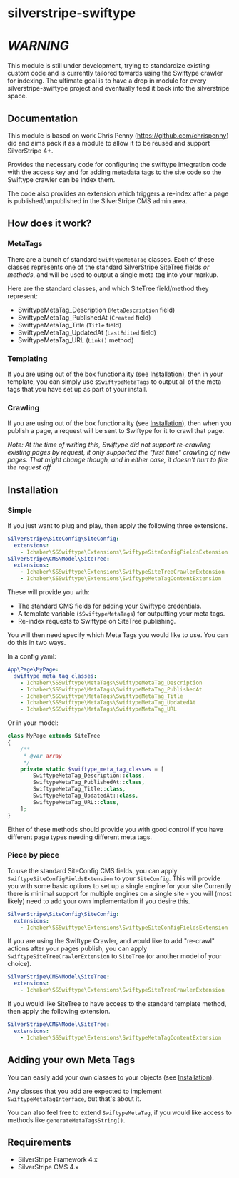 # silverstripe-swiftype

# *WARNING*

This module is still under development, trying to standardize existing custom code and is currently tailored towards using the Swiftype crawler for indexing.
The ultimate goal is to have a drop in module for every silverstripe-swiftype project and eventually feed it back into the silverstripe space.

## Documentation

This module is based on work Chris Penny (https://github.com/chrispenny) did and aims pack it as a module to allow it to be reused and support SilverStripe 4+.
 
Provides the necessary code for configuring the swiftype integration code with the access key and for adding metadata tags to the site code so the Swiftype crawler can be index them.

The code also provides an extension which triggers a re-index after a page is published/unpublished in the SilverStripe CMS admin area.

## How does it work?

### MetaTags

There are a bunch of standard `SwiftypeMetaTag` classes. Each of these classes represents one of the standard SilverStripe SiteTree fields *or methods*, and will be used to output a single meta tag into your markup.

Here are the standard classes, and which SiteTree field/method they represent:
- SwiftypeMetaTag_Description (`MetaDescription` field)
- SwiftypeMetaTag_PublishedAt (`Created` field)
- SwiftypeMetaTag_Title (`Title` field)
- SwiftypeMetaTag_UpdatedAt (`LastEdited` field)
- SwiftypeMetaTag_URL (`Link()` method)

### Templating

If you are using out of the box functionality (see [Installation](#Installation)), then in your template, you can simply use `$SwiftypeMetaTags` to output all of the meta tags that you have set up as part of your install.

### Crawling

If you are using out of the box functionality (see [Installation](#Installation)), then when you publish a page, a request will be sent to Swiftype for it to crawl that page.

_Note: At the time of writing this, Swiftype did not support re-crawling existing pages by request, it only supported the "first time" crawling of new pages. That might change though, and in either case, it doesn't hurt to fire the request off._

## Installation

### Simple

If you just want to plug and play, then apply the following three extensions.

```yml
SilverStripe\SiteConfig\SiteConfig:
  extensions:
    - Ichaber\SSSwiftype\Extensions\SwiftypeSiteConfigFieldsExtension
SilverStripe\CMS\Model\SiteTree:
  extensions:
    - Ichaber\SSSwiftype\Extensions\SwiftypeSiteTreeCrawlerExtension
    - Ichaber\SSSwiftype\Extensions\SwiftypeMetaTagContentExtension
```

These will provide you with:
- The standard CMS fields for adding your Swiftype credentials.
- A template variable (`$SwiftypeMetaTags`) for outputting your meta tags.
- Re-index requests to Swiftype on SiteTree publishing.

You will then need specify which Meta Tags you would like to use. You can do this in two ways.

In a config yaml:
```yml
App\Page\MyPage:
  swiftype_meta_tag_classes:
    - Ichaber\SSSwiftype\MetaTags\SwiftypeMetaTag_Description
    - Ichaber\SSSwiftype\MetaTags\SwiftypeMetaTag_PublishedAt
    - Ichaber\SSSwiftype\MetaTags\SwiftypeMetaTag_Title
    - Ichaber\SSSwiftype\MetaTags\SwiftypeMetaTag_UpdatedAt
    - Ichaber\SSSwiftype\MetaTags\SwiftypeMetaTag_URL
```

Or in your model:
```php
class MyPage extends SiteTree
{
    /**
     * @var array
     */
    private static $swiftype_meta_tag_classes = [
        SwiftypeMetaTag_Description::class,
        SwiftypeMetaTag_PublishedAt::class,
        SwiftypeMetaTag_Title::class,
        SwiftypeMetaTag_UpdatedAt::class,
        SwiftypeMetaTag_URL::class,
    ];
}
```

Either of these methods should provide you with good control if you have different page types needing different meta tags.

### Piece by piece

To use the standard SiteConfig CMS fields, you can apply `SwiftypeSiteConfigFieldsExtension` to your `SiteConfig`. This will provide you with some basic options to set up a single engine for your site
Currently there is minimal support for multiple engines on a single site - you will (most likely) need to add your own implementation if you desire this.
```yml
SilverStripe\SiteConfig\SiteConfig:
  extensions:
    - Ichaber\SSSwiftype\Extensions\SwiftypeSiteConfigFieldsExtension
```

If you are using the Swiftype Crawler, and would like to add "re-crawl" actions after your pages publish, you can apply `SwiftypeSiteTreeCrawlerExtension` to `SiteTree` (or another model of your choice).
```yml
SilverStripe\CMS\Model\SiteTree:
  extensions:
    - Ichaber\SSSwiftype\Extensions\SwiftypeSiteTreeCrawlerExtension
```

If you would like SiteTree to have access to the standard template method, then apply the following extension.
```yml
SilverStripe\CMS\Model\SiteTree:
  extensions:
    - Ichaber\SSSwiftype\Extensions\SwiftypeMetaTagContentExtension
```

## Adding your own Meta Tags

You can easily add your own classes to your objects (see [Installation](#Installation)).

Any classes that you add are expected to implement `SwiftypeMetaTagInterface`, but that's about it.

You can also feel free to extend `SwiftypeMetaTag`, if you would like access to methods like `generateMetaTagsString()`.

## Requirements

 * SilverStripe Framework 4.x
 * SilverStripe CMS 4.x
